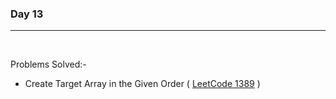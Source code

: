 ### Day 13
<hr>
<br>

Problems Solved:-

- Create Target Array in the Given Order ( [LeetCode 1389](https://leetcode.com/problems/create-target-array-in-the-given-order/) )